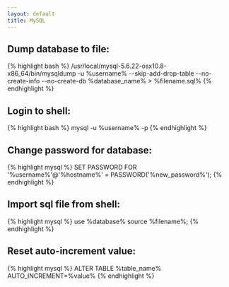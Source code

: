 ```yaml
---
layout: default
title: MySQL
---
```


## Dump database to file: ##

{% highlight bash %}
/usr/local/mysql-5.6.22-osx10.8-x86_64/bin/mysqldump -u %username% --skip-add-drop-table --no-create-info --no-create-db %database_name% > %filename.sql%
{% endhighlight %}

## Login to shell: ##

{% highlight bash %}
mysql -u %username% -p
{% endhighlight %}

## Change password for database: ##

{% highlight mysql %}
SET PASSWORD FOR '%username%'@'%hostname%' = PASSWORD('%new_password%');
{% endhighlight %}

## Import sql file from shell: ##

{% highlight mysql %}
use %database%
source %filename%;
{% endhighlight %}

## Reset auto-increment value: ##

{% highlight mysql %}
ALTER TABLE %table_name% AUTO_INCREMENT=%value%
{% endhighlight %}

